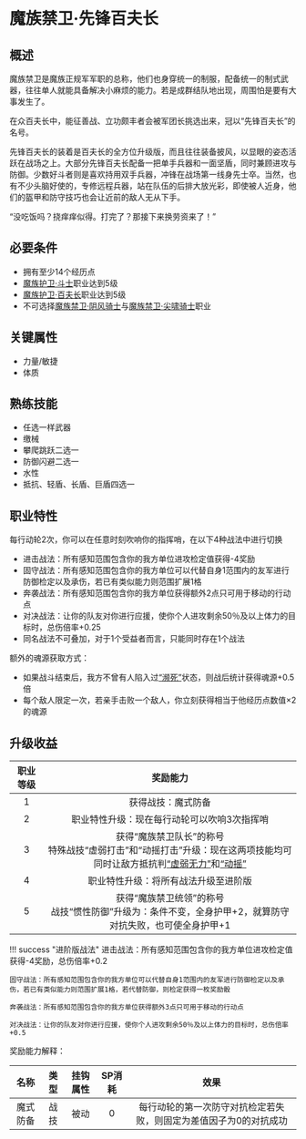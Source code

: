 # 魔族禁卫·先锋百夫长

## 概述

魔族禁卫是魔族正规军军职的总称，他们也身穿统一的制服，配备统一的制式武器，往往单人就能具备解决小麻烦的能力。若是成群结队地出现，周围怕是要有大事发生了。

在众百夫长中，能征善战、立功颇丰者会被军团长挑选出来，冠以“先锋百夫长”的名号。

先锋百夫长的装着是百夫长的全方位升级版，而且往往装备披风，以显眼的姿态活跃在战场之上。大部分先锋百夫长配备一把单手兵器和一面坚盾，同时兼顾进攻与防御。少数好斗者则是喜欢持用双手兵器，冲锋在战场第一线身先士卒。当然，也有不少头脑好使的，专修远程兵器，站在队伍的后排大放光彩，即使被人近身，他们的盔甲和防守技巧也会让近前的敌人无从下手。

“没吃饭吗？挠痒痒似得。打完了？那接下来换劳资来了！”

## 必要条件

* 拥有至少14个经历点
* <a href="../militant" target="_blank">魔族护卫·斗士</a>职业达到5级
* <a href="../centurion" target="_blank">魔族护卫·百夫长</a>职业达到5级
* 不可选择<a href="../chillyKnight" target="_blank">魔族禁卫·阴风骑士</a>与<a href="../screamingKnight" target="_blank">魔族禁卫·尖啸骑士</a>职业

## 关键属性

* 力量/敏捷
* 体质

## 熟练技能

* 任选一样武器
* 缴械
* 攀爬跳跃二选一
* 防御闪避二选一
* 水性
* 抵抗、轻盾、长盾、巨盾四选一

## 职业特性

每行动轮2次，你可以在任意时刻吹响你的指挥哨，在以下4种战法中进行切换

* 进击战法：所有感知范围包含你的我方单位进攻检定值获得-4奖励
* 固守战法：所有感知范围包含你的我方单位可以代替自身1范围内的友军进行防御检定以及承伤，若已有类似能力则范围扩展1格
* 奔袭战法：所有感知范围包含你的我方单位获得额外2点只可用于移动的行动点
* 对决战法：让你的队友对你进行应援，使你个人进攻剩余50％及以上体力的目标时，总伤倍率+0.25
* 同名战法不可叠加，对于1个受益者而言，只能同时存在1个战法

额外的魂源获取方式：

* 如果战斗结束后，我方不曾有人陷入过<a href="../../../../status/normal/#濒死" target="_blank">“濒死”</a>状态，则战后统计获得魂源+0.5倍
* 每个敌人限定一次，若亲手击败一个敌人，你立刻获得相当于他经历点数值×2的魂源

## 升级收益

职业等级|奖励能力
:--:|:--:
1|获得战技：魔式防备
2|职业特性升级：现在每行动轮可以吹响3次指挥哨
3|获得“魔族禁卫队长”的称号<br>特殊战技“虚弱打击”和“动摇打击”升级：现在这两项技能均可同时让敌方抵抗判<a href="../../../../status/normal/#虚弱无力" target="_blank">“虚弱无力”</a>和<a href="../../../../status/normal/#动摇" target="_blank">“动摇”</a>
4|职业特性升级：将所有战法升级至进阶版
5|获得“魔族禁卫统领”的称号<br>战技“惯性防御”升级为：条件不变，全身护甲+2，就算防守对抗失败，也可使全身护甲+1

!!! success "进阶版战法"
    进击战法：所有感知范围包含你的我方单位进攻检定值获得-4奖励，总伤倍率+0.2

    固守战法：所有感知范围包含你的我方单位可以代替自身1范围内的友军进行防御检定以及承伤，若已有类似能力则范围扩展1格，若代替防御，则检定获得一枚奖励骰

    奔袭战法：所有感知范围包含你的我方单位获得额外3点只可用于移动的行动点

    对决战法：让你的队友对你进行应援，使你个人进攻剩余50％及以上体力的目标时，总伤倍率+0.5

奖励能力解释：

名称|类型|挂钩属性|SP消耗|效果
:--:|:--:|:--:|:--:|:--:
魔式防备|战技|被动|0|每行动轮的第一次防守对抗检定若失败，则固定为差值因子为0的对抗成功